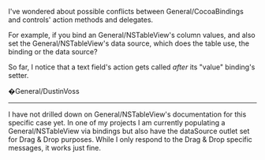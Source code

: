 I've wondered about possible conflicts between General/CocoaBindings and controls' action methods and delegates.

For example, if you bind an General/NSTableView's column values, and also set the General/NSTableView's data source, which does the table use, the binding or the data source?

So far, I notice that a text field's action gets called *after* its "value" binding's setter.

�General/DustinVoss

----

I have not drilled down on General/NSTableView's documentation for this specific case yet. In one of my projects I am currently populating a General/NSTableView via bindings but also have the     dataSource outlet set for Drag & Drop purposes. While I only respond to the Drag & Drop specific messages, it works just fine.